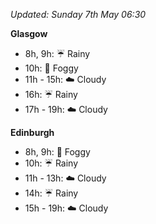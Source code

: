 *Updated: Sunday 7th May 06:30*

**Glasgow**

* 8h, 9h: :umbrella: Rainy
* 10h: :foggy: Foggy
* 11h - 15h: :cloud: Cloudy
* 16h: :umbrella: Rainy
* 17h - 19h: :cloud: Cloudy

**Edinburgh**

* 8h, 9h: :foggy: Foggy
* 10h: :umbrella: Rainy
* 11h - 13h: :cloud: Cloudy
* 14h: :umbrella: Rainy
* 15h - 19h: :cloud: Cloudy
